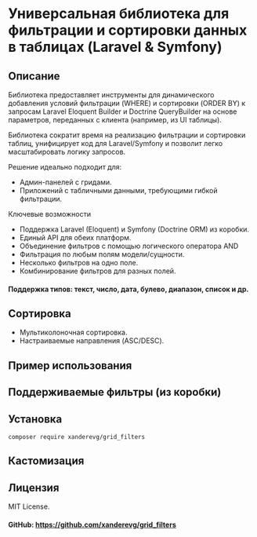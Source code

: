 # Универсальная библиотека для фильтрации и сортировки данных в таблицах (Laravel & Symfony)

## Описание
Библиотека предоставляет инструменты для динамического добавления условий фильтрации (WHERE) и сортировки (ORDER BY) к 
запросам Laravel Eloquent Builder и Doctrine QueryBuilder на основе параметров, переданных с клиента 
(например, из UI таблицы).

Библиотека сократит время на реализацию фильтрации и сортировки таблиц, унифицирует код для Laravel/Symfony и позволит легко масштабировать логику запросов.

Решение идеально подходит для:
- Админ-панелей с гридами.
- Приложений с табличными данными, требующими гибкой фильтрации.

Ключевые возможности
- Поддержка Laravel (Eloquent) и Symfony (Doctrine ORM) из коробки.
- Единый API для обеих платформ.
- Объединение фильтров с помощью логического оператора AND
- Фильтрация по любым полям модели/сущности.
- Несколько фильтров на одно поле.
- Комбинирование фильтров для разных полей.

#### Поддержка типов: текст, число, дата, булево, диапазон, список и др.

## Сортировка
- Мультиколоночная сортировка.
- Настраиваемые направления (ASC/DESC).


## Пример использования

## Поддерживаемые фильтры (из коробки)

## Установка
`composer require xanderevg/grid_filters  `

## Кастомизация

## Лицензия
MIT License.

#### GitHub: https://github.com/xanderevg/grid_filters

